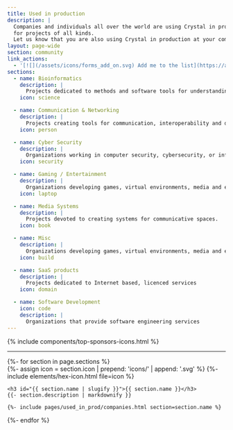 ```yaml
---
title: Used in production
description: |
  Companies and individuals all over the world are using Crystal in production
  for projects of all kinds.
  Let us know that you are also using Crystal in production at your company or project, and we’ll add you to this list.
layout: page-wide
section: community
link_actions:
  - '[![](/assets/icons/forms_add_on.svg) Add me to the list](https://airtable.com/shrapvn1N02qwkowQ)'
sections:
  - name: Bioinformatics
    description: |
      Projects dedicated to methods and software tools for understanding large biological data sets.
    icon: science

  - name: Communication & Networking
    description: |
      Projects creating tools for communication, interoperability and distribution.
    icon: person

  - name: Cyber Security
    description: |
      Organizations working in computer security, cybersecurity, or information technology security.
    icon: security

  - name: Gaming / Entertainment
    description: |
      Organizations developing games, virtual environments, media and entertainment platforms.
    icon: laptop

  - name: Media Systems
    description: |
      Projects devoted to creating systems for communicative spaces.
    icon: book

  - name: Misc
    description: |
      Organizations developing games, virtual environments, media and entertainment platforms.
    icon: build

  - name: SaaS products
    description: |
      Projects dedicated to Internet based, licenced services
    icon: domain

  - name: Software Development
    icon: code
    description: |
      Organizations that provide software engineering services
---
```


{% include components/top-sponsors-icons.html %}

<hr />

<div class="used-in-production">
  {%- for section in page.sections %}
  <section>
    {%- assign icon = section.icon | prepend: 'icons/' | append: '.svg' %}
    {%- include elements/hex-icon.html file=icon %}

    <h3 id="{{ section.name | slugify }}">{{ section.name }}</h3>
    {{- section.description | markdownify }}

    {%- include pages/used_in_prod/companies.html section=section.name %}
  </section>
  {%- endfor %}
</div>
